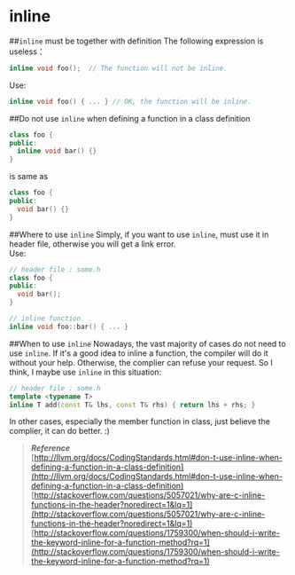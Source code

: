 inline
=====

##`inline` must be together with definition
The following expression is useless：
```c++
inline void foo();  // The function will not be inline.
```
Use:
```c++
inline void foo() { ... } // OK, the function will be inline.
```

##Do not use `inline` when defining a function in a class definition
```c++
class foo {
public:
  inline void bar() {}
}
```
is same as
```c++
class foo {
public:
  void bar() {}
}
```

##Where to use `inline`
Simply, if you want to use `inline`, must use it in header file, otherwise you will get a link error.<br>
Use:
```c++
// header file : some.h
class foo {
public:
  void bar();
}

// inline function
inline void foo::bar() { ... }
```

##When to use `inline`
Nowadays, the vast majority of cases do not need to use `inline`. If it's a good idea to inline a function, the compiler will do it without your help. Otherwise, the complier can refuse your request.
So I think, I maybe use `inline` in this situation:
```c++
// header file : some.h
template <typename T>
inline T add(const T& lhs, const T& rhs) { return lhs + rhs; }
```
In other cases, especially the member function in class, just believe the complier, it can do better. :)

>***Reference***<br>
[http://llvm.org/docs/CodingStandards.html#don-t-use-inline-when-defining-a-function-in-a-class-definition](http://llvm.org/docs/CodingStandards.html#don-t-use-inline-when-defining-a-function-in-a-class-definition)<br>
[http://stackoverflow.com/questions/5057021/why-are-c-inline-functions-in-the-header?noredirect=1&lq=1](http://stackoverflow.com/questions/5057021/why-are-c-inline-functions-in-the-header?noredirect=1&lq=1)<br>
[http://stackoverflow.com/questions/1759300/when-should-i-write-the-keyword-inline-for-a-function-method?rq=1](http://stackoverflow.com/questions/1759300/when-should-i-write-the-keyword-inline-for-a-function-method?rq=1)<br>
